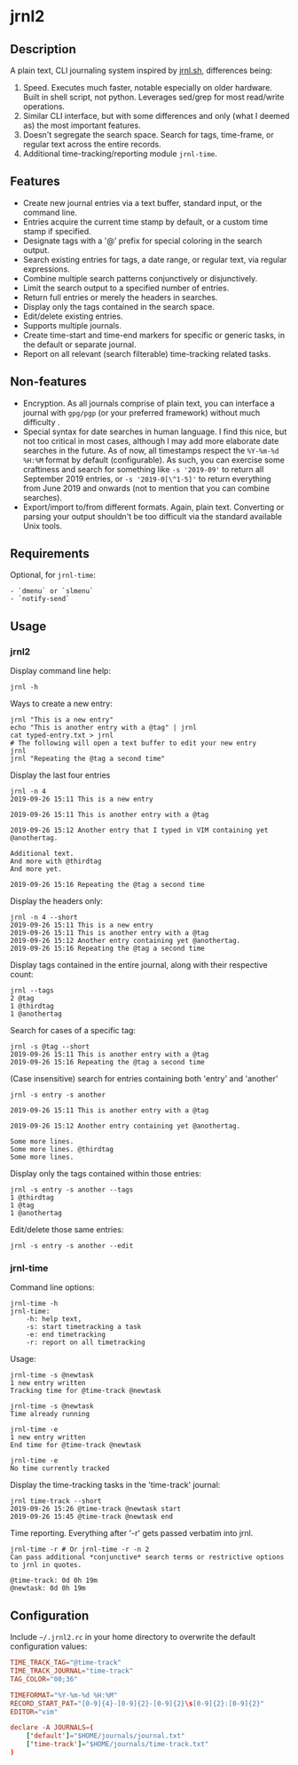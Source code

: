# jrnl2

## Description 

A plain text, CLI journaling system inspired by [jrnl.sh](http://jrnl.sh/usage.html), differences being:

1. Speed. Executes much faster, notable especially on older hardware. Built in shell script, not python. Leverages sed/grep for most read/write operations. 
1. Similar CLI interface, but with some differences and only (what I deemed as) the most important features. 
1. Doesn't segregate the search space. Search for tags, time-frame, or regular text across the entire records. 
1. Additional time-tracking/reporting module `jrnl-time`.

## Features

- Create new journal entries via a text buffer, standard input, or the command line.
- Entries acquire the current time stamp by default, or a custom time stamp if specified.
- Designate tags with a '@' prefix for special coloring in the search output.
- Search existing entries for tags, a date range, or regular text, via regular expressions. 
- Combine multiple search patterns conjunctively or disjunctively.
- Limit the search output to a specified number of entries.
- Return full entries or merely the headers in searches.
- Display only the tags contained in the search space.
- Edit/delete existing entries.
- Supports multiple journals.
- Create time-start and time-end markers for specific or generic tasks, in the default or separate journal. 
- Report on all relevant (search filterable) time-tracking related tasks.

## Non-features

- Encryption. As all journals comprise of plain text, you can interface a journal with `gpg/pgp` (or your preferred framework) without much difficulty .
- Special syntax for date searches in human language. I find this nice, but not too critical in most cases, although I may add more elaborate date searches in the future. As of now, all timestamps respect the `%Y-%m-%d %H:%M` format by default (configurable). As such, you can exercise some craftiness and search for something like `-s '2019-09'` to return all September 2019 entries, or `-s '2019-0[\^1-5]'` to return everything from June 2019 and onwards (not to mention that you can combine searches).
- Export/import to/from different formats. Again, plain text. Converting or parsing your output shouldn't be too difficult via the standard available Unix tools.

## Requirements

Optional, for `jrnl-time`: 

    - `dmenu` or `slmenu`
    - `notify-send`

## Usage

### jrnl2

Display command line help:

```
jrnl -h
```

Ways to create a new entry:

```
jrnl "This is a new entry"
echo "This is another entry with a @tag" | jrnl    
cat typed-entry.txt > jrnl
# The following will open a text buffer to edit your new entry
jrnl
jrnl "Repeating the @tag a second time"
```

Display the last four entries

```
jrnl -n 4
2019-09-26 15:11 This is a new entry

2019-09-26 15:11 This is another entry with a @tag

2019-09-26 15:12 Another entry that I typed in VIM containing yet @anothertag.

Additional text.
And more with @thirdtag
And more yet.

2019-09-26 15:16 Repeating the @tag a second time
```

Display the headers only:

```
jrnl -n 4 --short
2019-09-26 15:11 This is a new entry
2019-09-26 15:11 This is another entry with a @tag
2019-09-26 15:12 Another entry containing yet @anothertag.
2019-09-26 15:16 Repeating the @tag a second time
```

Display tags contained in the entire journal, along with their respective count:

```
jrnl --tags
2 @tag
1 @thirdtag
1 @anothertag
```

Search for cases of a specific tag:

```
jrnl -s @tag --short
2019-09-26 15:11 This is another entry with a @tag
2019-09-26 15:16 Repeating the @tag a second time
```

(Case insensitive) search for entries containing both 'entry' and 'another'

```
jrnl -s entry -s another

2019-09-26 15:11 This is another entry with a @tag

2019-09-26 15:12 Another entry containing yet @anothertag.

Some more lines.
Some more lines. @thirdtag
Some more lines.
```

Display only the tags contained within those entries:

```
jrnl -s entry -s another --tags
1 @thirdtag
1 @tag
1 @anothertag
```

Edit/delete those same entries:

```
jrnl -s entry -s another --edit
```

### jrnl-time

Command line options:

```
jrnl-time -h
jrnl-time:
    -h: help text,
    -s: start timetracking a task
    -e: end timetracking
    -r: report on all timetracking
```

Usage:

```
jrnl-time -s @newtask
1 new entry written
Tracking time for @time-track @newtask

jrnl-time -s @newtask
Time already running

jrnl-time -e
1 new entry written
End time for @time-track @newtask

jrnl-time -e
No time currently tracked
```

Display the time-tracking tasks in the 'time-track' journal:

```
jrnl time-track --short
2019-09-26 15:26 @time-track @newtask start
2019-09-26 15:45 @time-track @newtask end
```

Time reporting. Everything after '-r' gets passed verbatim into jrnl.

```
jrnl-time -r # Or jrnl-time -r -n 2
Can pass additional *conjunctive* search terms or restrictive options to jrnl in quotes.

@time-track: 0d 0h 19m
@newtask: 0d 0h 19m
```


## Configuration

Include `~/.jrnl2.rc` in your home directory to overwrite the default configuration values:

```conf
TIME_TRACK_TAG="@time-track"
TIME_TRACK_JOURNAL="time-track"
TAG_COLOR="00;36" 

TIMEFORMAT="%Y-%m-%d %H:%M"
RECORD_START_PAT="[0-9]{4}-[0-9]{2}-[0-9]{2}\s[0-9]{2}:[0-9]{2}"
EDITOR="vim"

declare -A JOURNALS=(
    ['default']="$HOME/journals/journal.txt" 
    ['time-track']="$HOME/journals/time-track.txt"
)
```
